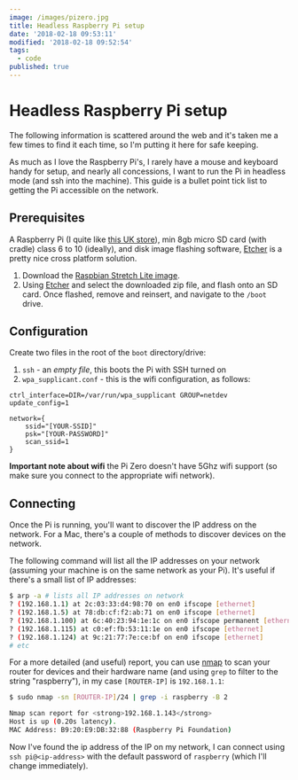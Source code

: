```yaml
---
image: /images/pizero.jpg
title: Headless Raspberry Pi setup
date: '2018-02-18 09:53:11'
modified: '2018-02-18 09:52:54'
tags:
  - code
published: true
---
```

# Headless Raspberry Pi setup

The following information is scattered around the web and it's taken me a few times to find it each time, so I'm putting it here for safe keeping.

As much as I love the Raspberry Pi's, I rarely have a mouse and keyboard handy for setup, and nearly all concessions, I want to run the Pi in headless mode (and ssh into the machine). This guide is a bullet point tick list to getting the Pi accessible on the network.

<!--more-->

## Prerequisites

A Raspberry Pi (I quite like [this UK store](https://shop.pimoroni.com/)), min 8gb micro SD card (with cradle) class 6 to 10 (ideally), and disk image flashing software, [Etcher](https://etcher.io/) is a pretty nice cross platform solution.

1. Download the [Raspbian Stretch Lite image](https://www.raspberrypi.org/downloads/raspbian/).
2. Using [Etcher](https://etcher.io/) and select the downloaded zip file, and flash onto an SD card. Once flashed, remove and reinsert, and navigate to the `/boot` drive.

## Configuration

Create two files in the root of the `boot` directory/drive:

1. `ssh` - an *empty file*, this boots the Pi with SSH turned on
2. `wpa_supplicant.conf` - this is the wifi configuration, as follows:

```
ctrl_interface=DIR=/var/run/wpa_supplicant GROUP=netdev
update_config=1

network={
    ssid="[YOUR-SSID]"
    psk="[YOUR-PASSWORD]"
    scan_ssid=1
}
```

**Important note about wifi** the Pi Zero doesn't have 5Ghz wifi support (so make sure you connect to the appropriate wifi network).

## Connecting

Once the Pi is running, you'll want to discover the IP address on the network. For a Mac, there's a couple of methods to discover devices on the network.

The following command will list all the IP addresses on your network (assuming your machine is on the same network as your Pi). It's useful if there's a small list of IP addresses:

```bash
$ arp -a # lists all IP addresses on network
? (192.168.1.1) at 2c:03:33:d4:98:70 on en0 ifscope [ethernet]
? (192.168.1.5) at 78:db:cf:f2:ab:71 on en0 ifscope [ethernet]
? (192.168.1.100) at 6c:40:23:94:1e:1c on en0 ifscope permanent [ethernet]
? (192.168.1.115) at c0:ef:fb:53:11:1e on en0 ifscope [ethernet]
? (192.168.1.124) at 9c:21:77:7e:ce:bf on en0 ifscope [ethernet]
# etc
```

For a more detailed (and useful) report, you can use [nmap](https://nmap.org) to scan your router for devices and their hardware name (and using `grep` to filter to the string "raspberry"), in my case `[ROUTER-IP]` is `192.168.1.1`:

```bash
$ sudo nmap -sn [ROUTER-IP]/24 | grep -i raspberry -B 2

Nmap scan report for <strong>192.168.1.143</strong>
Host is up (0.20s latency).
MAC Address: B9:20:E9:DB:32:88 (Raspberry Pi Foundation)
```

Now I've found the ip address of the IP on my network, I can connect using `ssh pi@<ip-address>` with the default password of `raspberry` (which I'll change immediately).
